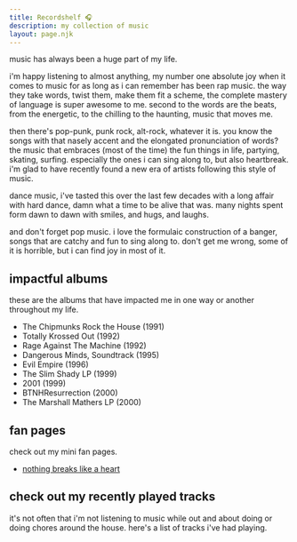 ```yaml
---
title: Recordshelf 🎧
description: my collection of music
layout: page.njk
---
```


music has always been a huge part of my life.

i'm happy listening to almost anything, my number one absolute joy when it comes to music for as long as i can remember has been rap music. the way they take words, twist them, make them fit a scheme, the complete mastery of language is super awesome to me. second to the words are the beats, from the energetic, to the chilling to the haunting, music that moves me.

then there's pop-punk, punk rock, alt-rock, whatever it is. you know the songs with that nasely accent and the elongated pronunciation of words? the music that embraces (most of the time) the fun things in life, partying, skating, surfing. especially the ones i can sing along to, but also heartbreak. i'm glad to have recently found a new era of artists following this style of music.

dance music, i've tasted this over the last few decades with a long affair with hard dance, damn what a time to be alive that was. many nights spent form dawn to dawn with smiles, and hugs, and laughs.

and don't forget pop music. i love the formulaic construction of a banger, songs that are catchy and fun to sing along to. don't get me wrong, some of it is horrible, but i can find joy in most of it.

## impactful albums

these are the albums that have impacted me in one way or another throughout my life.

- The Chipmunks Rock the House (1991)
- Totally Krossed Out (1992)
- Rage Against The Machine (1992)
- Dangerous Minds, Soundtrack (1995)
- Evil Empire (1996)
- The Slim Shady LP (1999)
- 2001 (1999)
- BTNHResurrection (2000)
- The Marshall Mathers LP (2000)

## fan pages
check out my mini fan pages.

- [nothing breaks like a heart](https://miley.flamedfury.com)

## check out my recently played tracks

it's not often that i'm not listening to music while out and about doing or doing chores around the house. here's a list of tracks i've had playing.

